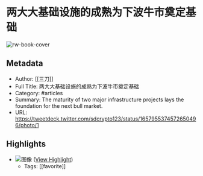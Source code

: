 # 两大大基础设施的成熟为下波牛市奠定基础

![rw-book-cover](https://readwise-assets.s3.amazonaws.com/media/uploaded_book_covers/profile_101759/9Ki1fwrG.jpg)

## Metadata
- Author: [[三刀]]
- Full Title: 两大大基础设施的成熟为下波牛市奠定基础
- Category: #articles
- Summary: The maturity of two major infrastructure projects lays the foundation for the next bull market.
- URL: https://tweetdeck.twitter.com/sdcrypto123/status/1657955374572650496/photo/1

## Highlights
- ![图像](https://pbs.twimg.com/media/FwI9mWQaQAAUDQX?format=png&name=small) ([View Highlight](https://read.readwise.io/read/01h0fpnfg2yjr50gk3sp7bd6rq))
    - Tags: [[favorite]] 
